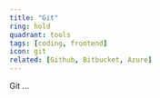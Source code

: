```yaml
---
title: "Git"
ring: hold
quadrant: tools
tags: [coding, frontend]
icon: git
related: [Github, Bitbucket, Azure]
---
```


Git ...
